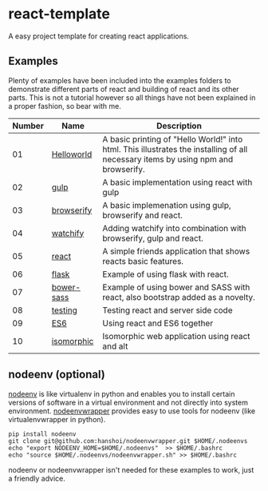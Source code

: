 # react-template
A easy project template for creating react applications.


## Examples
Plenty of examples have been included into the examples folders to demonstrate different parts of react and building of react and its other parts. This is not a tutorial however so all things have not been explained in a proper fashion, so bear with me.

Number|Name|Description
------|----|-----------
01|[Helloworld](https://github.com/hanshoi/react-template/tree/master/examples/helloworld)|A basic printing of "Hello World!" into html. This illustrates the installing of all necessary items by using npm and browserify.
02|[gulp](https://github.com/hanshoi/react-template/tree/master/examples/gulp)|A basic implementation using react with gulp
03|[browserify](https://github.com/hanshoi/react-template/tree/master/examples/browserify)|A basic implemenation using gulp, browserify and react.
04|[watchify](https://github.com/hanshoi/react-template/tree/master/examples/watchify)|Adding watchify into combination with browserify, gulp and react.
05|[react](https://github.com/hanshoi/react-template/tree/master/examples/react)|A simple friends application that shows reacts basic features.
06|[flask](https://github.com/hanshoi/react-template/tree/master/examples/flask)|Example of using flask with react.
07|[bower-sass](https://github.com/hanshoi/react-template/tree/master/examples/bower-sass)|Example of using bower and SASS with react, also bootstrap added as a novelty.
08|[testing](https://github.com/hanshoi/react-template/tree/master/examples/testing)|Testing react and server side code
09|[ES6](https://github.com/hanshoi/react-template/tree/master/examples/es6)|Using react and ES6 together
10|[isomorphic](https://github.com/hanshoi/react-template/tree/master/examples/isomorphic)|Isomorphic web application using react and alt

## nodeenv (optional)
[nodeenv](https://github.com/ekalinin/nodeenv) is like virtualenv in python and enables you to install certain versions of software in a virtual environment and not
directly into system environment. [nodeenvwrapper](https://github.com/hanshoi/nodeenvwrapper) provides easy to use tools for nodeenv (like virtualenvwrapper in python).

```
pip install nodeenv
git clone git@github.com:hanshoi/nodeenvwrapper.git $HOME/.nodeenvs
echo "export NODEENV_HOME=$HOME/.nodeenvs"  >> $HOME/.bashrc
echo "source $HOME/.nodeenvs/nodeenvwrapper.sh" >> $HOME/.bashrc
```

nodeenv or nodeenvwrapper isn't needed for these examples to work, just a friendly advice.

